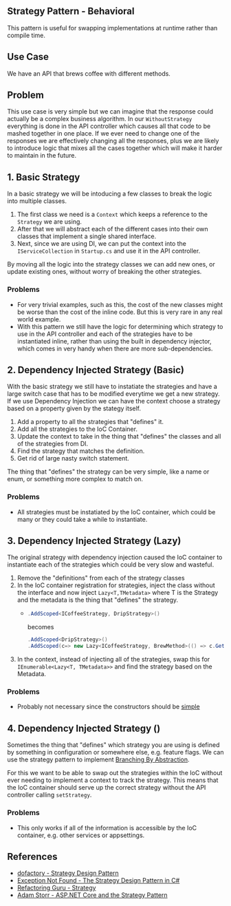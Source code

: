 ﻿## Strategy Pattern - Behavioral

This pattern is useful for swapping implementations at runtime rather than compile time.

## Use Case

We have an API that brews coffee with different methods.

## Problem

This use case is very simple but we can imagine that the response could actually be a complex business algorithm. In our `WithoutStrategy` everything is done in the API controller which causes all that code to be mashed together in one place. If we ever need to change one of the responses we are effectively changing all the responses, plus we are likely to introduce logic that mixes all the cases together which will make it harder to maintain in the future.

## 1. Basic Strategy

In a basic strategy we will be intoducing a few classes to break the logic into multiple classes.

1. The first class we need is a `Context` which keeps a reference to the `Strategy` we are using.
1. After that we will abstract each of the different cases into their own classes that implement a single shared interface.
1. Next, since we are using DI, we can put the context into the `IServiceCollection` in `Startup.cs` and use it in the API controller.

By moving all the logic into the strategy classes we can add new ones, or update existing ones, without worry of breaking the other strategies.

### Problems

- For very trivial examples, such as this, the cost of the new classes might be worse than the cost of the inline code. But this is very rare in any real world example.
- With this pattern we still have the logic for determining which strategy to use in the API controller and each of the strategies have to be instantiated inline, rather than using the built in dependency injector, which comes in very handy when there are more sub-dependencies.

## 2. Dependency Injected Strategy (Basic)

With the basic strategy we still have to instatiate the strategies and have a large switch case that has to be modified everytime we get a new strategy. If we use Dependency Injection we can have the context choose a strategy based on a property given by the stategy itself.

1. Add a property to all the strategies that "defines" it.
1. Add all the strategies to the IoC Container.
1. Update the context to take in the thing that "defines" the classes and all of the strategies from DI.
1. Find the strategy that matches the definition.
1. Get rid of large nasty switch statement.

The thing that "defines" the strategy can be very simple, like a name or enum, or something more complex to match on.

### Problems

- All strategies must be instatiated by the IoC container, which could be many or they could take a while to instantiate.

## 3. Dependency Injected Strategy (Lazy)

The original strategy with dependency injection caused the IoC container to instantiate each of the strategies which could be very slow and wasteful.

1. Remove the "definitions" from each of the strategy classes
1. In the IoC container registration for strategies, inject the class without the interface and now inject `Lazy<T,TMetadata>` where T is the Strategy and the metadata is the thing that "defines" the strategy.
   - ```csharp
     .AddScoped<ICoffeeStrategy, DripStrategy>()
     ```
     becomes
     ```csharp
     .AddScoped<DripStrategy>()
     .AddScoped(c=> new Lazy<ICoffeeStrategy, BrewMethod>(() => c.GetRequiredService<DripStrategy>(), BrewMethod.Drip))
     ```
1. In the context, instead of injecting all of the strategies, swap this for `IEnumerable<Lazy<T, TMetadata>>` and find the strategy based on the Metadata.

### Problems

- Probably not necessary since the constructors should be [simple](https://blog.ploeh.dk/2011/03/03/InjectionConstructorsshouldbesimple/)

## 4. Dependency Injected Strategy ()

Sometimes the thing that "defines" which strategy you are using is defined by something in configuration or somewhere else, e.g. feature flags. We can use the strategy pattern to implement [Branching By Abstraction](https://martinfowler.com/bliki/BranchByAbstraction.html).

For this we want to be able to swap out the strategies within the IoC without ever needing to implement a context to track the strategy. This means that the IoC container should serve up the correct strategy without the API controller calling `setStrategy`.

### Problems

- This only works if all of the information is accessible by the IoC container, e.g. other services or appsettings.

## References

- [dofactory - Strategy Design Pattern](https://www.dofactory.com/net/strategy-design-pattern)
- [Exception Not Found - The Strategy Design Pattern in C#](https://exceptionnotfound.net/strategy-the-daily-design-pattern/)
- [Refactoring Guru - Strategy](https://refactoring.guru/design-patterns/strategy)
- [Adam Storr - ASP.NET Core and the Strategy Pattern](https://adamstorr.azurewebsites.net/blog/aspnetcore-and-the-strategy-pattern)
